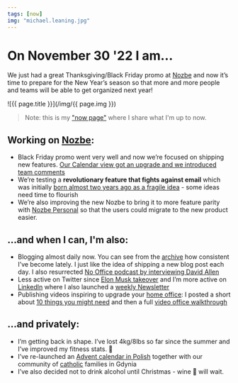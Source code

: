 ```yaml
---
tags: [now]
img: "michael.leaning.jpg"
---
```


# On November 30 '22 I am…

We just had a great Thanksgiving/Black Friday promo at [Nozbe][n] and now it’s time to prepare for the New Year’s season so that more and more people and teams will be able to get organized next year!

<!--More-->

![{{ page.title }}](/img/{{ page.img }})

> Note: this is my ["now page"](/now) where I share what I'm up to now.

## Working on [Nozbe][n]:

* Black Friday promo went very well and now we’re focused on shipping new features. [Our Calendar view got an upgrade and we introduced team comments](https://nozbe.com/blog/nozbe-new-features-product-vlog-11-2022/?c=michaelteam)
* We’re testing a **revolutionary feature that fights against email** which was initially [born almost two years ago as a fragile idea](/idea/) - some ideas need time to flourish
* We’re also improving the new Nozbe to bring it to more feature parity with [Nozbe Personal][np] so that the users could migrate to the new product easier.

## …and when I can, I'm also:

* Blogging almost daily now. You can see from the [archive](/archive) how consistent I’ve become lately. I just like the idea of shipping a new blog post each day. I also resurrected [No Office podcast by interviewing David Allen](/noofficefm-43)
* Less active on Twitter since [Elon Musk takeover](/elon) and I’m more active on [LinkedIn](https://michael.gratis/in) where I also launched a [weekly Newsletter](/news)
* Publishing videos inspiring to upgrade your [home office](/office): I posted a short about [10 things you might need](/office-things) and then a full [video office walkthrough](/office-walkthrough)

## …and privately:

* I’m getting back in shape. I’ve lost 4kg/8lbs so far since the summer and I’ve improved my fitness stats. 💪 
* I’ve re-launched an [Advent calendar in Polish](https://adwentrodzinny.pl) together with our community of [catholic](/catholic) families in Gdynia
* I’ve also decided not to drink alcohol until Christmas - wine 🍷 will wait.


[n]: https://michael.gratis/nozbe
[np]: https://michael.gratis/nozbepersonal